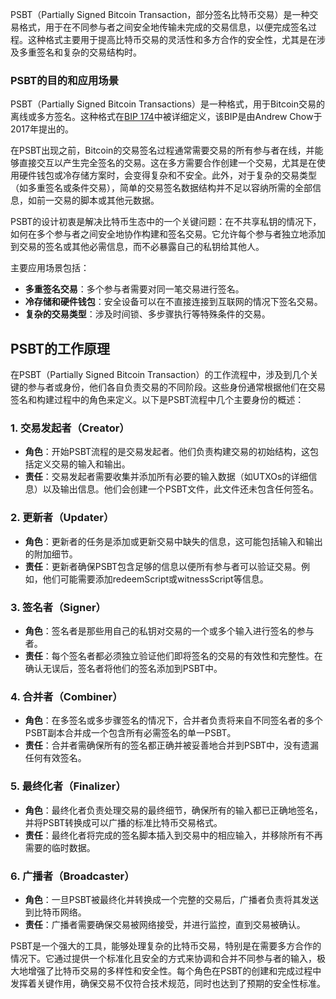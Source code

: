 PSBT（Partially Signed Bitcoin Transaction，部分签名比特币交易）是一种交易格式，用于在不同参与者之间安全地传输未完成的交易信息，以便完成签名过程。这种格式主要用于提高比特币交易的灵活性和多方合作的安全性，尤其是在涉及多重签名和复杂的交易结构时。

### PSBT的目的和应用场景

PSBT（Partially Signed Bitcoin Transactions）是一种格式，用于Bitcoin交易的离线或多方签名。这种格式在[BIP 174](https://github.com/bitcoin/bips/blob/master/bip-0174.mediawiki)中被详细定义，该BIP是由Andrew Chow于2017年提出的。

在PSBT出现之前，Bitcoin的交易签名过程通常需要交易的所有参与者在线，并能够直接交互以产生完全签名的交易。这在多方需要合作创建一个交易，尤其是在使用硬件钱包或冷存储方案时，会变得复杂和不安全。此外，对于复杂的交易类型（如多重签名或条件交易），简单的交易签名数据结构并不足以容纳所需的全部信息，如前一交易的脚本或其他元数据。

PSBT的设计初衷是解决比特币生态中的一个关键问题：在不共享私钥的情况下，如何在多个参与者之间安全地协作构建和签名交易。它允许每个参与者独立地添加到交易的签名或其他必需信息，而不必暴露自己的私钥给其他人。

主要应用场景包括：
- **多重签名交易**：多个参与者需要对同一笔交易进行签名。
- **冷存储和硬件钱包**：安全设备可以在不直接连接到互联网的情况下签名交易。
- **复杂的交易类型**：涉及时间锁、多步骤执行等特殊条件的交易。

## PSBT的工作原理
在PSBT（Partially Signed Bitcoin Transaction）的工作流程中，涉及到几个关键的参与者或身份，他们各自负责交易的不同阶段。这些身份通常根据他们在交易签名和构建过程中的角色来定义。以下是PSBT流程中几个主要身份的概述：

### 1. 交易发起者（Creator）
- **角色**：开始PSBT流程的是交易发起者。他们负责构建交易的初始结构，这包括定义交易的输入和输出。
- **责任**：交易发起者需要收集并添加所有必要的输入数据（如UTXOs的详细信息）以及输出信息。他们会创建一个PSBT文件，此文件还未包含任何签名。

### 2. 更新者（Updater）
- **角色**：更新者的任务是添加或更新交易中缺失的信息，这可能包括输入和输出的附加细节。
- **责任**：更新者确保PSBT包含足够的信息以便所有参与者可以验证交易。例如，他们可能需要添加redeemScript或witnessScript等信息。

### 3. 签名者（Signer）
- **角色**：签名者是那些用自己的私钥对交易的一个或多个输入进行签名的参与者。
- **责任**：每个签名者都必须独立验证他们即将签名的交易的有效性和完整性。在确认无误后，签名者将他们的签名添加到PSBT中。

### 4. 合并者（Combiner）
- **角色**：在多签名或多步骤签名的情况下，合并者负责将来自不同签名者的多个PSBT副本合并成一个包含所有必需签名的单一PSBT。
- **责任**：合并者需确保所有的签名都正确并被妥善地合并到PSBT中，没有遗漏任何有效签名。

### 5. 最终化者（Finalizer）
- **角色**：最终化者负责处理交易的最终细节，确保所有的输入都已正确地签名，并将PSBT转换成可以广播的标准比特币交易格式。
- **责任**：最终化者将完成的签名脚本插入到交易中的相应输入，并移除所有不再需要的临时数据。

### 6. 广播者（Broadcaster）
- **角色**：一旦PSBT被最终化并转换成一个完整的交易后，广播者负责将其发送到比特币网络。
- **责任**：广播者需要确保交易被网络接受，并进行监控，直到交易被确认。

PSBT是一个强大的工具，能够处理复杂的比特币交易，特别是在需要多方合作的情况下。它通过提供一个标准化且安全的方式来协调和合并不同参与者的输入，极大地增强了比特币交易的多样性和安全性。每个角色在PSBT的创建和完成过程中发挥着关键作用，确保交易不仅符合技术规范，同时也达到了预期的安全性标准。